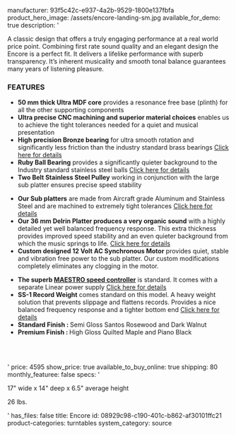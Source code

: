 manufacturer: 93f5c42c-e937-4a2b-9529-1800e137fbfa
product_hero_image: /assets/encore-landing-sm.jpg
available_for_demo: true
description: '<p>A classic design that offers a truly engaging performance at a real world price point. Combining first rate sound quality and an elegant design the Encore is a perfect fit. It delivers a lifelike performance with superb transparency. It’s inherent musicality and smooth tonal balance guarantees many years of listening pleasure.</p><h3>FEATURES</h3><ul><li><strong>50 mm thick Ultra MDF core</strong>&nbsp;provides a resonance free base (plinth) for all the other supporting components</li><li><strong>Ultra precise CNC machining and superior material choices</strong>&nbsp;enables us to achieve the tight tolerances needed for a quiet and musical presentation</li><li><strong>High precision Bronze bearing</strong>&nbsp;for ultra smooth rotation and significantly less friction than the industry standard brass bearings&nbsp;<a href="https://purefidelity.ca/features-encore-eclipse.html#bronze">Click here for details</a></li><li><strong>Ruby Ball Bearing</strong>&nbsp;provides a significantly quieter background to the Industry standard stainless steel balls&nbsp;<a href="https://purefidelity.ca/features-encore-eclipse.html#bronze">Click here for details</a></li><li><strong>Two Belt Stainless Steel Pulley</strong>&nbsp;working in conjunction with the large sub platter ensures precise speed stability</li></ul><ul><li><strong>Our Sub platters</strong>&nbsp;are made from Aircraft grade Aluminum and Stainless Steel and are machined to extremely tight tolerances&nbsp;<a href="https://purefidelity.ca/features-encore-eclipse.html#motor">Click here for details</a></li><li><strong>Our 36 mm Delrin Platter produces a very organic sound</strong>&nbsp;with a highly detailed yet well balanced frequency response. This extra thickness provides improved speed stability and an even quieter background from which the music springs to life.&nbsp;<a href="https://purefidelity.ca/features-encore-eclipse.html#delrin">Click here for details</a></li><li><strong>Custom designed 12 Volt AC Synchronous Motor</strong>&nbsp;provides quiet, stable and vibration free power to the sub platter. Our custom modifications completely eliminates any clogging in the motor.</li></ul><ul><li><strong>The superb&nbsp;<a href="https://purefidelity.ca/maestro-SC.html">MAESTRO speed controller</a></strong>&nbsp;is standard. It comes with a separate Linear power supply&nbsp;<a href="https://purefidelity.ca/maestro-SC.html">Click here for details</a></li><li><strong>SS-1 Record Weight</strong>&nbsp;comes standard on this model. A heavy weight solution that prevents slippage and flattens records. Provides a nice balanced frequency response and a tighter bottom end&nbsp;<a href="https://purefidelity.ca/features-encore-eclipse.html#ss1">Click here for details</a></li><li><strong>Standard Finish :&nbsp;</strong>Semi Gloss Santos Rosewood and Dark Walnut</li><li><strong>Premium Finish :&nbsp;</strong>High Gloss Quilted Maple and Piano Black</li></ul><p><br><br></p>'
price: 4595
show_price: true
available_to_buy_online: true
shipping: 80
monthly_featuree: false
specs: '<p>17" wide x 14" deep x 6.5" average height&nbsp;</p><p>26 lbs.&nbsp;&nbsp;</p>'
has_files: false
title: Encore
id: 08929c98-c190-401c-b862-af30101ffc21
product-categories: turntables
system_category: source
